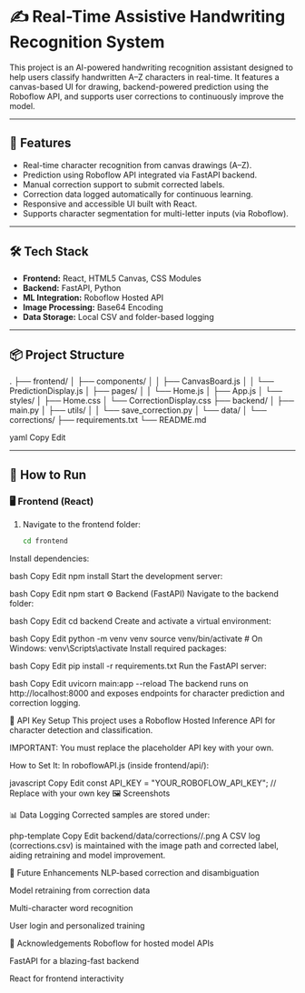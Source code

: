 # ✍️ Real-Time Assistive Handwriting Recognition System

This project is an AI-powered handwriting recognition assistant designed to help users classify handwritten A–Z characters in real-time. It features a canvas-based UI for drawing, backend-powered prediction using the Roboflow API, and supports user corrections to continuously improve the model.

---

## 🧠 Features

- Real-time character recognition from canvas drawings (A–Z).
- Prediction using Roboflow API integrated via FastAPI backend.
- Manual correction support to submit corrected labels.
- Correction data logged automatically for continuous learning.
- Responsive and accessible UI built with React.
- Supports character segmentation for multi-letter inputs (via Roboflow).

---

## 🛠️ Tech Stack

- **Frontend:** React, HTML5 Canvas, CSS Modules
- **Backend:** FastAPI, Python
- **ML Integration:** Roboflow Hosted API
- **Image Processing:** Base64 Encoding
- **Data Storage:** Local CSV and folder-based logging

---

## 📦 Project Structure

.
├── frontend/
│ ├── components/
│ │ ├── CanvasBoard.js
│ │ └── PredictionDisplay.js
│ ├── pages/
│ │ └── Home.js
│ ├── App.js
│ └── styles/
│ ├── Home.css
│ └── CorrectionDisplay.css
├── backend/
│ ├── main.py
│ ├── utils/
│ │ └── save_correction.py
│ └── data/
│ └── corrections/
├── requirements.txt
└── README.md

yaml
Copy
Edit

---

## 🚀 How to Run

### 🖥️ Frontend (React)

1. Navigate to the frontend folder:
   ```bash
   cd frontend
Install dependencies:

bash
Copy
Edit
npm install
Start the development server:

bash
Copy
Edit
npm start
⚙️ Backend (FastAPI)
Navigate to the backend folder:

bash
Copy
Edit
cd backend
Create and activate a virtual environment:

bash
Copy
Edit
python -m venv venv
source venv/bin/activate  # On Windows: venv\Scripts\activate
Install required packages:

bash
Copy
Edit
pip install -r requirements.txt
Run the FastAPI server:

bash
Copy
Edit
uvicorn main:app --reload
The backend runs on http://localhost:8000 and exposes endpoints for character prediction and correction logging.

🔐 API Key Setup
This project uses a Roboflow Hosted Inference API for character detection and classification.

IMPORTANT: You must replace the placeholder API key with your own.

How to Set It:
In roboflowAPI.js (inside frontend/api/):

javascript
Copy
Edit
const API_KEY = "YOUR_ROBOFLOW_API_KEY";  // Replace with your own key
🖼️ Screenshots
<!-- Add your screenshots here --> <!-- ![Canvas and Prediction UI](./assets/ui-screenshot.png) -->
📊 Data Logging
Corrected samples are stored under:

php-template
Copy
Edit
backend/data/corrections/<CorrectLabel>/<filename>.png
A CSV log (corrections.csv) is maintained with the image path and corrected label, aiding retraining and model improvement.

🧠 Future Enhancements
NLP-based correction and disambiguation

Model retraining from correction data

Multi-character word recognition

User login and personalized training

🤝 Acknowledgements
Roboflow for hosted model APIs

FastAPI for a blazing-fast backend

React for frontend interactivity
